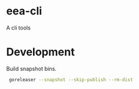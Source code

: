 # eea-cli
A cli tools

# Development

Build snapshot bins.

```sh
 goreleaser --snapshot --skip-publish --rm-dist
```
 
 